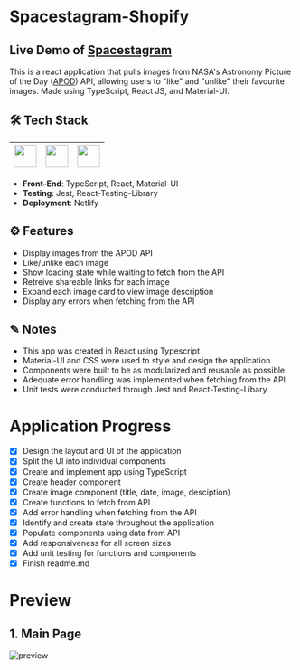 # Spacestagram-Shopify

## Live Demo of [Spacestagram](https://shopify-spacestagram.netlify.app/)

This is a react application that pulls images from NASA's Astronomy Picture of the Day ([APOD](https://api.nasa.gov/#apod)) API, allowing users to "like" and "unlike" their favourite images. Made using TypeScript, React JS, and Material-UI. <br />

## 🛠 Tech Stack

| <img src="https://cdn.jsdelivr.net/npm/simple-icons@v4/icons/typescript.svg" width="40"> | <img src="https://cdn.jsdelivr.net/npm/simple-icons@v4/icons/react.svg" width="40"> | <img src="https://cdn.jsdelivr.net/npm/simple-icons@v4/icons/material-ui.svg" width="40"> |
| :--------------------------------------------------------------------------------------: | :---------------------------------------------------------------------------------: | :---------------------------------------------------------------------------------------: |

- **Front-End**: TypeScript, React, Material-UI
- **Testing**: Jest, React-Testing-Library
- **Deployment**: Netlify

## ⚙️ Features

- Display images from the APOD API
- Like/unlike each image
- Show loading state while waiting to fetch from the API
- Retreive shareable links for each image
- Expand each image card to view image description
- Display any errors when fetching from the API

## ✎ Notes

- This app was created in React using Typescript
- Material-UI and CSS were used to style and design the application
- Components were built to be as modularized and reusable as possible
- Adequate error handling was implemented when fetching from the API
- Unit tests were conducted through Jest and React-Testing-Libary

# Application Progress

- [x] Design the layout and UI of the application
- [x] Split the UI into individual components
- [x] Create and implement app using TypeScript
- [x] Create header component
- [x] Create image component (title, date, image, desciption)
- [x] Create functions to fetch from API
- [x] Add error handling when fetching from the API
- [x] Identify and create state throughout the application
- [x] Populate components using data from API
- [x] Add responsiveness for all screen sizes
- [x] Add unit testing for functions and components
- [x] Finish readme.md

# Preview

## 1. Main Page

![preview](https://i.imgur.com/rqQfyKL.png)
